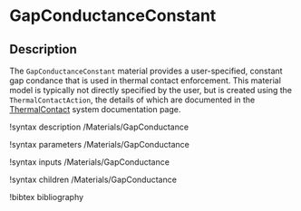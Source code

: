 # GapConductanceConstant

## Description
The `GapConductanceConstant` material provides a user-specified, constant
gap condance that is used in thermal contact enforcement. This material
model is typically not directly specified by the user, but is created using
the `ThermalContactAction`, the details of which are documented in the
[ThermalContact](/ThermalContact/index.md) system documentation page.

!syntax description /Materials/GapConductance

!syntax parameters /Materials/GapConductance

!syntax inputs /Materials/GapConductance

!syntax children /Materials/GapConductance

!bibtex bibliography

